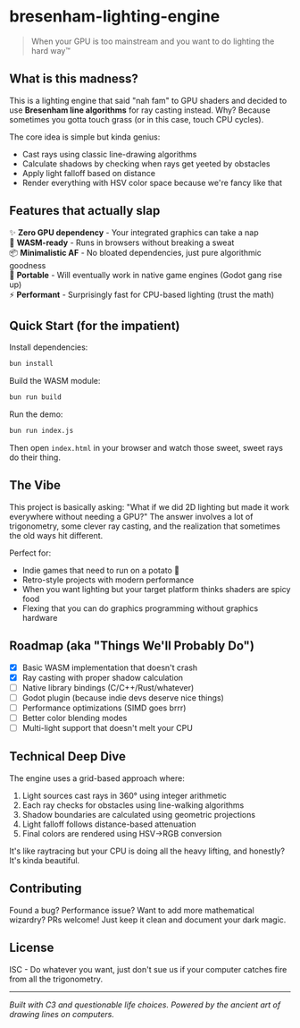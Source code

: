 # bresenham-lighting-engine

> When your GPU is too mainstream and you want to do lighting the hard way™️

## What is this madness?

This is a lighting engine that said "nah fam" to GPU shaders and decided to use **Bresenham line algorithms** for ray casting instead. Why? Because sometimes you gotta touch grass (or in this case, touch CPU cycles).

The core idea is simple but kinda genius:
- Cast rays using classic line-drawing algorithms
- Calculate shadows by checking when rays get yeeted by obstacles  
- Apply light falloff based on distance
- Render everything with HSV color space because we're fancy like that

## Features that actually slap

✨ **Zero GPU dependency** - Your integrated graphics can take a nap  
🚀 **WASM-ready** - Runs in browsers without breaking a sweat  
📦 **Minimalistic AF** - No bloated dependencies, just pure algorithmic goodness  
🎯 **Portable** - Will eventually work in native game engines (Godot gang rise up)  
⚡ **Performant** - Surprisingly fast for CPU-based lighting (trust the math)  

## Quick Start (for the impatient)

Install dependencies:
```bash
bun install
```

Build the WASM module:
```bash
bun run build
```

Run the demo:
```bash
bun run index.js
```

Then open `index.html` in your browser and watch those sweet, sweet rays do their thing.

## The Vibe

This project is basically asking: "What if we did 2D lighting but made it work everywhere without needing a GPU?" The answer involves a lot of trigonometry, some clever ray casting, and the realization that sometimes the old ways hit different.

Perfect for:
- Indie games that need to run on a potato 🥔
- Retro-style projects with modern performance
- When you want lighting but your target platform thinks shaders are spicy food
- Flexing that you can do graphics programming without graphics hardware

## Roadmap (aka "Things We'll Probably Do")

- [x] Basic WASM implementation that doesn't crash
- [x] Ray casting with proper shadow calculation  
- [ ] Native library bindings (C/C++/Rust/whatever)
- [ ] Godot plugin (because indie devs deserve nice things)
- [ ] Performance optimizations (SIMD goes brrr)
- [ ] Better color blending modes
- [ ] Multi-light support that doesn't melt your CPU

## Technical Deep Dive

The engine uses a grid-based approach where:
1. Light sources cast rays in 360° using integer arithmetic
2. Each ray checks for obstacles using line-walking algorithms
3. Shadow boundaries are calculated using geometric projections
4. Light falloff follows distance-based attenuation
5. Final colors are rendered using HSV→RGB conversion

It's like raytracing but your CPU is doing all the heavy lifting, and honestly? It's kinda beautiful.

## Contributing

Found a bug? Performance issue? Want to add more mathematical wizardry? PRs welcome! Just keep it clean and document your dark magic.

## License

ISC - Do whatever you want, just don't sue us if your computer catches fire from all the trigonometry.

---

*Built with C3 and questionable life choices. Powered by the ancient art of drawing lines on computers.*